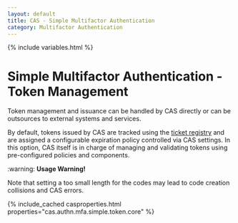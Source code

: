 ```yaml
---
layout: default
title: CAS - Simple Multifactor Authentication
category: Multifactor Authentication
---
```


{% include variables.html %}

# Simple Multifactor Authentication - Token Management

Token management and issuance can be handled by CAS directly or can be outsources to external systems and services.

By default, tokens issued by CAS are tracked using the [ticket registry](../ticketing/Configuring-Ticketing-Components.html)
and are assigned a configurable expiration policy controlled via CAS settings. In this option, CAS itself is in charge of
managing and validating tokens using pre-configured policies and components.

<div class="alert alert-warning">:warning: <strong>Usage Warning!</strong><p>Note that setting a too small length for the codes
may lead to code creation collisions and CAS errors.</p></div>

{% include_cached casproperties.html properties="cas.authn.mfa.simple.token.core" %}
